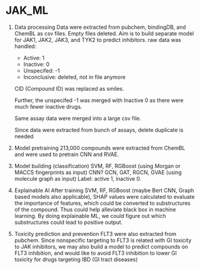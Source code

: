 # JAK_ML

1. Data processing
   Data were extracted from pubchem, bindingDB, and ChemBL as csv files. Empty files deleted. Aim is to build separate model for JAK1, JAK2, JAK3, and TYK2 to predict inhibitors.
   raw data was handled: 
     * Active: 1
     * Inactive: 0
     * Unspecifed: -1
     * Inconclusive: deleted, not in file anymore

   CID (Compound ID) was replaced as smiles. 

   Further, the unspecifed -1 was merged with Inactive 0 as there were much fewer inactive drugs. 

   Same assay data were merged into a large csv file. 

   Since data were extracted from bunch of assays, delete duplicate is needed 
   
   
2. Model pretraining
   213,000 compounds were extracted from ChemBL and were used to pretrain CNN and RVAE. 

4. Model building (classification)
   SVM, RF, RGBoost (using Morgan or MACCS fingerprints as input) CNN? 
   GCN, GAT, RGCN, GVAE (using molecule graph as input) 
   Label: active 1, inactive 0. 
   
5. Explainable AI
   After training SVM, RF, RGBoost (maybe Bert CNN, Graph based models also applicable), SHAP values were calculated to evaluate the importance of features, which could be converted to substructures of the compound. Thus could help alleviate black box in machine learning. By doing explainable ML, we could figure out which substructures could lead to positive output.   

7. Toxicity prediction and prevention 
   FLT3 were also extracted from pubchem. Since nonspecific targeting to FLT3 is related with GI toxicity to JAK inhibitors, we may also build a model to predict compounds on FLT3 inhibition, and would like to avoid FLT3 inhibition to lower GI toxicity for drugs targeting IBD (GI tract diseases)
